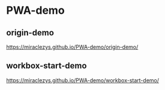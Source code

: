 # PWA-demo

## origin-demo

https://miraclezys.github.io/PWA-demo/origin-demo/

## workbox-start-demo

https://miraclezys.github.io/PWA-demo/workbox-start-demo/
